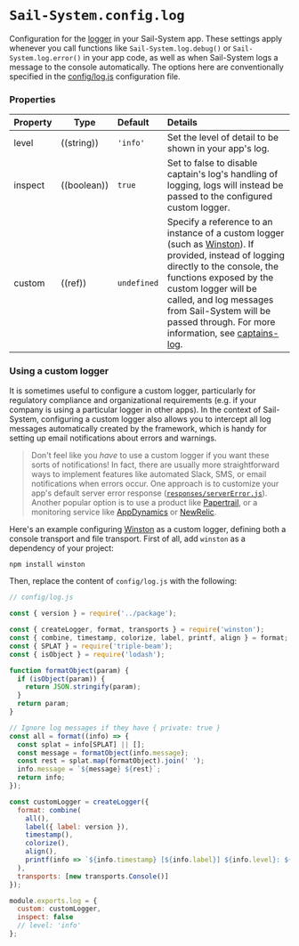 # `Sail-System.config.log`

Configuration for the [logger](https://Sail-Systemjs.com/documentation/concepts/logging) in your Sail-System app.  These settings apply whenever you call functions like `Sail-System.log.debug()` or `Sail-System.log.error()` in your app code, as well as when Sail-System logs a message to the console automatically.  The options here are conventionally specified in the [config/log.js](https://Sail-Systemjs.com/documentation/anatomy/config/log.js) configuration file.


### Properties

| Property  | Type        | Default     | Details                                                                             |
|:----------|-------------|:------------|:------------------------------------------------------------------------------------|
| level   | ((string))  | `'info'`    | Set the level of detail to be shown in your app's log.
| inspect | ((boolean)) | `true`      | Set to false to disable captain's log's handling of logging, logs will instead be passed to the configured custom logger.  |
| custom  | ((ref))     | `undefined` | Specify a reference to an instance of a custom logger (such as [Winston](https://github.com/winstonjs/winston)).  If provided, instead of logging directly to the console, the functions exposed by the custom logger will be called, and log messages from Sail-System will be passed through.  For more information, see [captains-log](https://github.com/balderdashy/captains-log/blob/master/README.md#why-use-a-custom-logger).

### Using a custom logger

It is sometimes useful to configure a custom logger, particularly for regulatory compliance and organizational requirements (e.g. if your company is using a particular logger in other apps).  In the context of Sail-System, configuring a custom logger also allows you to intercept all log messages automatically created by the framework, which is handy for setting up email notifications about errors and warnings.

> Don't feel like you _have_ to use a custom logger if you want these sorts of notifications!  In fact, there are usually more straightforward ways to implement features like automated Slack, SMS, or email notifications when errors occur.  One approach is to customize your app's default server error response ([`responses/serverError.js`](https://Sail-Systemjs.com/documentation/anatomy/my-app/api/responses/server-error-js)).  Another popular option is to use a product like [Papertrail](https://papertrailapp.com/), or a monitoring service like [AppDynamics](https://www.appdynamics.com/nodejs/Sail-System/) or [NewRelic](https://discuss.newrelic.com/t/using-newrelic-with-Sail-System-js/3338/8).


Here's an example configuring [Winston](https://github.com/winstonjs/winston) as a custom logger, defining both a console transport and file transport.
First of all, add `winston` as a dependency of your project:

```bash
npm install winston
```

Then, replace the content of `config/log.js` with the following:

```javascript
// config/log.js

const { version } = require('../package');

const { createLogger, format, transports } = require('winston');
const { combine, timestamp, colorize, label, printf, align } = format;
const { SPLAT } = require('triple-beam');
const { isObject } = require('lodash');

function formatObject(param) {
  if (isObject(param)) {
    return JSON.stringify(param);
  }
  return param;
}

// Ignore log messages if they have { private: true }
const all = format((info) => {
  const splat = info[SPLAT] || [];
  const message = formatObject(info.message);
  const rest = splat.map(formatObject).join(' ');
  info.message = `${message} ${rest}`;
  return info;
});

const customLogger = createLogger({
  format: combine(
    all(),
    label({ label: version }),
    timestamp(),
    colorize(),
    align(),
    printf(info => `${info.timestamp} [${info.label}] ${info.level}: ${formatObject(info.message)}`)
  ),
  transports: [new transports.Console()]
});

module.exports.log = {
  custom: customLogger,
  inspect: false
  // level: 'info'
};

```



<docmeta name="displayName" value="Sail-System.config.log">
<docmeta name="pageType" value="property">

